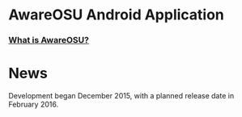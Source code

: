 # AwareOSU Android Application

### [What is AwareOSU?](https://github.com/CailinPitt/AwareOSU#awareosu)

# News

Development began December 2015, with a planned release date in February 2016.
